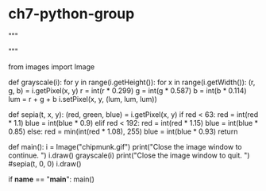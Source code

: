 # ch7-python-group
"""



"""

from images import Image

def grayscale(i):
    for y in range(i.getHeight()):
        for x in range(i.getWidth()):
            (r, g, b) = i.getPixel(x, y)
            r = int(r * 0.299)
            g = int(g * 0.587)
            b = int(b * 0.114)
            lum = r + g + b
            i.setPixel(x, y, (lum, lum, lum))

def sepia(t, x, y):
  (red, green, blue) = i.getPixel(x, y)
  if red < 63:
    red = int(red * 1.1)
    blue = int(blue * 0.9)
  elif red < 192:
    red = int(red * 1.15)
    blue = int(blue * 0.85)
  else:
    red = min(int(red * 1.08), 255)
    blue = int(blue * 0.93)
   return



def main():
    i = Image("chipmunk.gif")
    print("Close the image window to continue. ")
    i.draw()
    grayscale(i)
    print("Close the image window to quit. ")
    #sepia(t, 0, 0) 
    i.draw()


if __name__ == "__main__":
    main()
